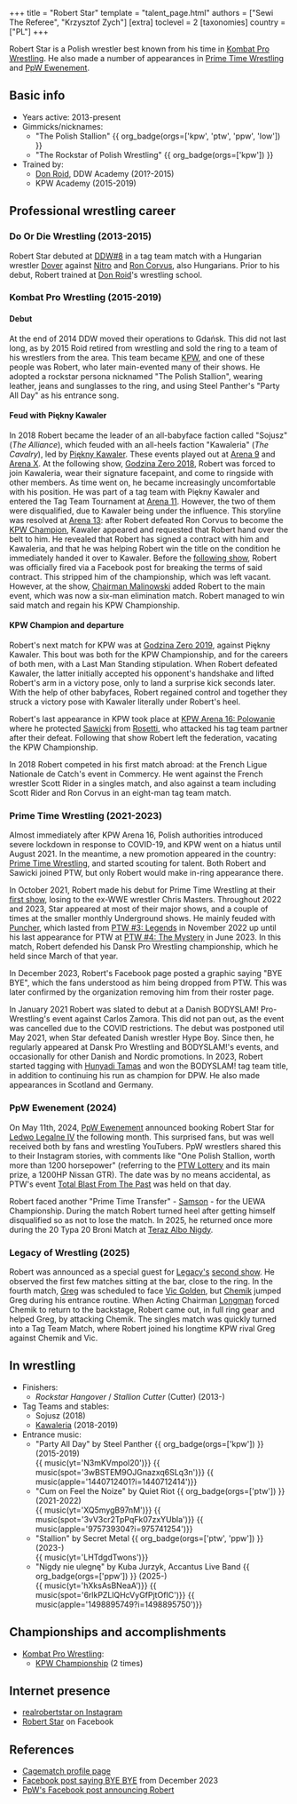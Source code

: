 +++
title = "Robert Star"
template = "talent_page.html"
authors = ["Sewi The Referee", "Krzysztof Zych"]
[extra]
toclevel = 2
[taxonomies]
country = ["PL"]
+++

Robert Star is a Polish wrestler best known from his time in [Kombat Pro Wrestling](@/o/kpw.md). He also made a number of appearances in [Prime Time Wrestling](@/o/ptw.md) and [PpW Ewenement](@/o/ppw.md).

## Basic info

* Years active: 2013-present
* Gimmicks/nicknames:
  - "The Polish Stallion" {{ org_badge(orgs=['kpw', 'ptw', 'ppw', 'low']) }}
  - "The Rockstar of Polish Wrestling" {{ org_badge(orgs=['kpw']) }}
* Trained by:
  - [Don Roid](@/w/don-roid.md), DDW Academy (201?-2015)
  - KPW Academy (2015-2019)

## Professional wrestling career

### Do Or Die Wrestling (2013-2015)

Robert Star debuted at [DDW#8](@/e/ddw/2013-08-17-ddw-8.md) in a tag team match with a Hungarian wrestler [Dover](@/w/dover.md) against [Nitro](@/w/nitro.md) and [Ron Corvus](@/w/ron-corvus.md), also Hungarians. Prior to his debut, Robert trained at [Don Roid](@/w/don-roid.md)'s wrestling school.

### Kombat Pro Wrestling (2015-2019)

#### Debut

At the end of 2014 DDW moved their operations to Gdańsk. This did not last long, as by 2015 Roid retired from wrestling and sold the ring to a team of his wrestlers from the area. This team became [KPW](@/o/kpw.md), and one of these people was Robert, who later main-evented many of their shows. He adopted a rockstar persona nicknamed "The Polish Stallion", wearing leather, jeans and sunglasses to the ring, and using Steel Panther's "Party All Day" as his entrance song.

#### Feud with Piękny Kawaler

In 2018 Robert became the leader of an all-babyface faction called "Sojusz" (_The Alliance_), which feuded with an all-heels faction "Kawaleria" (_The Cavalry_), led by [Piękny Kawaler](@/w/piekny-kawaler.md).
These events played out at [Arena 9](@/e/kpw/2018-03-10-kpw-arena-9.md) and [Arena X](@/e/kpw/2018-05-26-kpw-arena-x.md).
At the following show, [Godzina Zero 2018](@/e/kpw/2018-08-11-kpw-godzina-zero-2018.md), Robert was forced to join Kawaleria, wear their signature facepaint, and come to ringside with other members. As time went on, he became increasingly uncomfortable with his position.
He was part of a tag team with Piękny Kawaler and entered the Tag Team Tournament at [Arena 11](@/e/kpw/2018-11-03-kpw-arena-11.md). However, the two of them were disqualified, due to Kawaler being under the influence.
This storyline was resolved at [Arena 13](@/e/kpw/2019-04-05-kpw-arena-13.md): after Robert defeated Ron Corvus to become the [KPW Champion](@/c/kpw-championship.md), Kawaler appeared and requested that Robert hand over the belt to him. He revealed that Robert has signed a contract with him and Kawaleria, and that he was helping Robert win the title on the condition he immediately handed it over to Kawaler.
Before the [following show](@/e/kpw/2019-06-15-kpw-arena-14.md), Robert was officially fired via a Facebook post for breaking the terms of said contract.
This stripped him of the championship, which was left vacant. However, at the show, [Chairman Malinowski](@/w/krystian-malinowski.md) added Robert to the main event, which was now a six-man elimination match. Robert managed to win said match and regain his KPW Championship.

#### KPW Champion and departure

Robert's next match for KPW was at [Godzina Zero 2019](@/e/kpw/2019-08-17-kpw-godzina-zero-2019.md), against Piękny Kawaler. This bout was both for the KPW Championship, and for the careers of both men, with a Last Man Standing stipulation. When Robert defeated Kawaler, the latter initially accepted his opponent's handshake and lifted Robert's arm in a victory pose, only to land a surprise kick seconds later. With the help of other babyfaces, Robert regained control and together they struck a victory pose with Kawaler literally under Robert's heel.

Robert's last appearance in KPW took place at [KPW Arena 16: Polowanie](@/e/kpw/2020-02-01-kpw-arena-16.md) where he protected [Sawicki](@/w/sawicki.md) from [Rosetti](@/w/rosetti.md), who attacked his tag team partner after their defeat. Following that show Robert left the federation, vacating the KPW Championship.

In 2018 Robert competed in his first match abroad: at the French Ligue Nationale de Catch's event in Commercy. He went against the French wrestler Scott Rider in a singles match, and also against a team including Scott Rider and Ron Corvus in an eight-man tag team match.

### Prime Time Wrestling (2021-2023)

Almost immediately after KPW Arena 16, Polish authorities introduced severe lockdown in response to COVID-19, and KPW went on a hiatus until August 2021. In the meantime, a new promotion appeared in the country: [Prime Time Wrestling](@/o/ptw.md), and started scouting for talent. Both Robert and Sawicki joined PTW, but only Robert would make in-ring appearance there.

In October 2021, Robert made his debut for Prime Time Wrestling at their [first show](@/e/ptw/2021-10-09-ptw-1-revolucja.md), losing to the ex-WWE wrestler Chris Masters. Throughout 2022 and 2023, Star appeared at most of their major shows, and a couple of times at the smaller monthly Underground shows. He mainly feuded with [Puncher](@/w/puncher.md), which lasted from [PTW #3: Legends](@/e/ptw/2022-11-26-ptw-3-legends.md) in November 2022 up until his last appearance for PTW at [PTW #4: The Mystery](@/e/ptw/2023-06-25-ptw-4-mystery.md) in June 2023. In this match, Robert defended his Dansk Pro Wrestling championship, which he held since March of that year.

In December 2023, Robert's Facebook page posted a graphic saying "BYE BYE", which the fans understood as him being dropped from PTW. This was later confirmed by the organization removing him from their roster page.

In January 2021 Robert was slated to debut at a Danish BODYSLAM! Pro-Wrestling's event against Carlos Zamora. This did not pan out, as the event was cancelled due to the COVID restrictions. The debut was postponed util May 2021, when Star defeated Danish wrestler Hype Boy. Since then, he regularly appeared at Dansk Pro Wrestling and BODYSLAM!'s events, and occasionally for other Danish and Nordic promotions. In 2023, Robert started tagging with [Hunyadi Tamas](@/w/hunyadi-tamas.md) and won the BODYSLAM! tag team title, in addition to continuing his run as champion for DPW. He also made appearances in Scotland and Germany.

### PpW Ewenement (2024)

On May 11th, 2024, [PpW Ewenement](@/o/ppw.md) announced booking Robert Star for [Ledwo Legalne IV](@/e/ppw/2024-06-08-ppw-ledwo-legalne-4.md) the following month.
This surprised fans, but was well received both by fans and wrestling YouTubers. PpW wrestlers shared this to their Instagram stories, with comments like "One Polish Stallion, worth more than 1200 horsepower" (referring to the [PTW Lottery](@/o/ptw.md#the-lottery) and its main prize, a 1200HP Nissan GTR). The date was by no means accidental, as PTW's event [Total Blast From The Past](@/e/ptw/2024-05-11-ptw-6.md) was held on that day.

Robert faced another "Prime Time Transfer" - [Samson](@/w/samson.md) - for the UEWA Championship. During the match Robert turned heel after getting himself disqualified so as not to lose the match. In 2025, he returned once more during the 20 Typa 20 Broni Match at [Teraz Albo Nigdy](@/e/ppw/2025-03-15-ppw-teraz-albo-nigdy.md).

### Legacy of Wrestling (2025)

Robert was announced as a special guest for [Legacy's](@/o/low.md) [second show](@/e/low/2025-04-06-low-2.md). He observed the first few matches sitting at the bar, close to the ring. In the fourth match, [Greg](@/w/greg.md) was scheduled to face [Vic Golden](@/w/vic-golden.md), but [Chemik](@/w/chemik.md) jumped Greg during his entrance routine. When Acting Chairman [Longman](@/w/wiktor-longman.md) forced Chemik to return to the backstage, Robert came out, in full ring gear and helped Greg, by attacking Chemik. The singles match was quickly turned into a Tag Team Match, where Robert joined his longtime KPW rival Greg against Chemik and Vic.

## In wrestling

* Finishers:
  - _Rockstar Hangover_ / _Stallion Cutter_ (Cutter) (2013-)
* Tag Teams and stables:
  - Sojusz (2018)
  - [Kawaleria](@/tt/kawaleria.md) (2018-2019)
* Entrance music:
  - "Party All Day" by Steel Panther
    {{ org_badge(orgs=['kpw']) }} (2015-2019) <br>
    {{ music(yt='N3mKVmpol20')}}
    {{ music(spot='3wBSTEM9OJGnazxq6SLq3n')}}
    {{ music(apple='1440712401?i=1440712414')}}
  - "Cum on Feel the Noize" by Quiet Riot
    {{ org_badge(orgs=['ptw']) }} (2021-2022) <br>
    {{ music(yt='XQ5mygB97nM')}}
    {{ music(spot='3vV3cr2TpPqFk07zxYUbla')}}
    {{ music(apple='975739304?i=975741254')}}
  - "Stallion" by Secret Metal
    {{ org_badge(orgs=['ptw', 'ppw']) }} (2023-) <br>
    {{ music(yt='LHTdgdTwons')}}
  - "Nigdy nie ulegnę" by Kuba Jurzyk, Accantus Live Band
    {{ org_badge(orgs=['ppw']) }} (2025-) <br>
    {{ music(yt='hXksAsBNeaA')}}
    {{ music(spot='6rlkPZLlQHcVyGfPjtOfIC')}}
    {{ music(apple='1498895749?i=1498895750')}}

## Championships and accomplishments

* [Kombat Pro Wrestling](@/o/kpw.md):
  - [KPW Championship](@/c/kpw-championship.md) (2 times)

## Internet presence

* [realrobertstar on Instagram](https://www.instagram.com/realrobertstar/)
* [Robert Star](https://www.facebook.com/RobertStar) on Facebook

## References

* [Cagematch profile page](https://www.cagematch.net/?id=2&nr=15651)
* [Facebook post saying BYE BYE](https://www.facebook.com/photo/?fbid=839973208139393&set=pb.100063801633257.-2207520000) from December 2023
* [PpW's Facebook post announcing Robert](https://www.facebook.com/OficjalnePPW/posts/pfbid02GSspE1SNetocUY2kWnC9LhDdsKYSGgh17G4h2bV4Q3CaRgLkziMrC6JDPkCYWBVnl)
